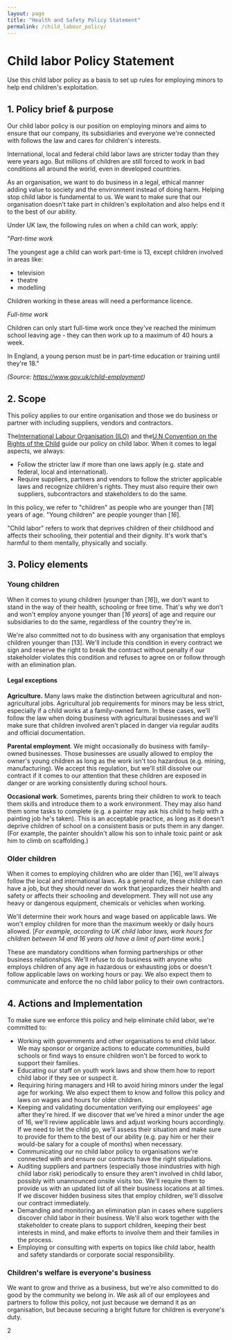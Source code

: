 ```yaml
---
layout: page
title: "Health and Safety Policy Statement"
permalink: /child_labour_policy/
---
```


# **Child labor Policy Statement**

Use this child labor policy as a basis to set up rules for employing minors to help end children's exploitation.

## **1. Policy brief & purpose**

Our child labor policy is our position on employing minors and aims to ensure that our company, its subsidiaries and everyone we're connected with follows the law and cares for children's interests.

International, local and federal child labor laws are stricter today than they were years ago. But millions of children are still forced to work in bad conditions all around the world, even in developed countries.

As an organisation, we want to do business in a legal, ethical manner adding value to society and the environment instead of doing harm. Helping stop child labor is fundamental to us. We want to make sure that our organisation doesn't take part in children's exploitation and also helps end it to the best of our ability.

Under UK law, the following rules on when a child can work, apply:

"_Part-time work_

The youngest age a child can work part-time is 13, except children involved in areas like:

- television
- theatre
- modelling

Children working in these areas will need a performance licence.

_Full-time work_

Children can only start full-time work once they've reached the minimum school leaving age - they can then work up to a maximum of 40 hours a week.

In England, a young person must be in part-time education or training until they're 18."

_(Source: https://www.gov.uk/child-employment)_

## **2. Scope**

This policy applies to our entire organisation and those we do business or partner with including suppliers, vendors and contractors.

The[International Labour Organisation (ILO)](https://www.ilo.org/global/topics/child-labour/lang--en/index.htm) and the[U.N Convention on the Rights of the Child](https://www.ohchr.org/en/professionalinterest/pages/crc.aspx) guide our policy on child labor. When it comes to legal aspects, we always:

- Follow the stricter law if more than one laws apply (e.g. state and federal, local and international).
- Require suppliers, partners and vendors to follow the stricter applicable laws and recognize children's rights. They must also require their own suppliers, subcontractors and stakeholders to do the same.

In this policy, we refer to "children" as people who are younger than [_18_] years of age. "Young children" are people younger than [_16_].

"Child labor" refers to work that deprives children of their childhood and affects their schooling, their potential and their dignity. It's work that's harmful to them mentally, physically and socially.

## **3. Policy elements**

### **Young children**

When it comes to young children (younger than [_16_]), we don't want to stand in the way of their health, schooling or free time. That's why we don't and won't employ anyone younger than [_16 years_] of age and require our subsidiaries to do the same, regardless of the country they're in.

We're also committed not to do business with any organisation that employs children younger than [13]. We'll include this condition in every contract we sign and reserve the right to break the contract without penalty if our stakeholder violates this condition and refuses to agree on or follow through with an elimination plan.

#### **Legal exceptions**

**Agriculture.** Many laws make the distinction between agricultural and non-agricultural jobs. Agricultural job requirements for minors may be less strict, especially if a child works at a family-owned farm. In these cases, we'll follow the law when doing business with agricultural businesses and we'll make sure that children involved aren't placed in danger via regular audits and official documentation.

**Parental employment**. We might occasionally do business with family-owned businesses. Those businesses are usually allowed to employ the owner's young children as long as the work isn't too hazardous (e.g. mining, manufacturing). We accept this regulation, but we'll still dissolve our contract if it comes to our attention that these children are exposed in danger or are working consistently during school hours.

**Occasional work**. Sometimes, parents bring their children to work to teach them skills and introduce them to a work environment. They may also hand them some tasks to complete (e.g. a painter may ask his child to help with a painting job he's taken). This is an acceptable practice, as long as it doesn't deprive children of school on a consistent basis or puts them in any danger. (For example, the painter shouldn't allow his son to inhale toxic paint or ask him to climb on scaffolding.)

### **Older children**

When it comes to employing children who are older than [16], we'll always follow the local and international laws. As a general rule, these children can have a job, but they should never do work that jeopardizes their health and safety or affects their schooling and development. They will not use any heavy or dangerous equipment, chemicals or vehicles when working.

We'll determine their work hours and wage based on applicable laws. We won't employ children for more than the maximum weekly or daily hours allowed. [_For example, according to UK child labor laws, work hours for children between 14 and 16 years old have a limit of part-time work._]

These are mandatory conditions when forming partnerships or other business relationships. We'll refuse to do business with anyone who employs children of any age in hazardous or exhausting jobs or doesn't follow applicable laws on working hours or pay. We also expect them to communicate and enforce the no child labor policy to their own contractors.

## **4. Actions and Implementation**

To make sure we enforce this policy and help eliminate child labor, we're committed to:

- Working with governments and other organisations to end child labor. We may sponsor or organize actions to educate communities, build schools or find ways to ensure children won't be forced to work to support their families.
- Educating our staff on youth work laws and show them how to report child labor if they see or suspect it.
- Requiring hiring managers and HR to avoid hiring minors under the legal age for working. We also expect them to know and follow this policy and laws on wages and hours for older children.
- Keeping and validating documentation verifying our employees' age after they're hired. If we discover that we've hired a minor under the age of 16, we'll review applicable laws and adjust working hours accordingly. If we need to let the child go, we'll assess their situation and make sure to provide for them to the best of our ability (e.g. pay him or her their would-be salary for a couple of months) when necessary.
- Communicating our no child labor policy to organisations we're connected with and ensure our contracts have the right stipulations.
- Auditing suppliers and partners (especially those inindustries with high child labor risk) periodically to ensure they aren't involved in child labor, possibly with unannounced onsite visits too. We'll require them to provide us with an updated list of all their business locations at all times. If we discover hidden business sites that employ children, we'll dissolve our contract immediately.
- Demanding and monitoring an elimination plan in cases where suppliers discover child labor in their business. We'll also work together with the stakeholder to create plans to support children, keeping their best interests in mind, and make efforts to involve them and their families in the process.
- Employing or consulting with experts on topics like child labor, health and safety standards or corporate social responsibility.

### **Children's welfare is everyone's business**

We want to grow and thrive as a business, but we're also committed to do good by the community we belong in. We ask all of our employees and partners to follow this policy, not just because we demand it as an organisation, but because securing a bright future for children is everyone's duty.

2
